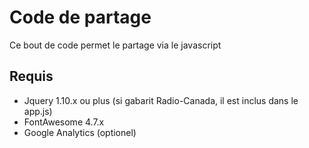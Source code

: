 # Code de partage
Ce bout de code permet le partage via le javascript

## Requis
* Jquery 1.10.x ou plus (si gabarit Radio-Canada, il est inclus dans le app.js)
* FontAwesome 4.7.x
* Google Analytics (optionel)
